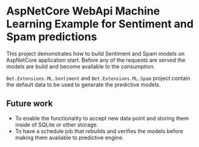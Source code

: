 ﻿# AspNetCore WebApi Machine Learning Example for Sentiment and Spam predictions

This project demonstrates how to build Sentiment and Spam models on AspNetCore application
start. Before any of the requests are served the models are build and become available to the consumption.

`Bet.Extensions.ML.Sentiment` and `Bet.Extensions.ML.Spam` project contain the default data to be used
to generate the predictive models.

## Future work

- To enable the functionality to accept new data point and storing them inside of SQLite or other storage.
- To have a schedule job that rebuilds and verifies the models before making them available to predictive engine.
